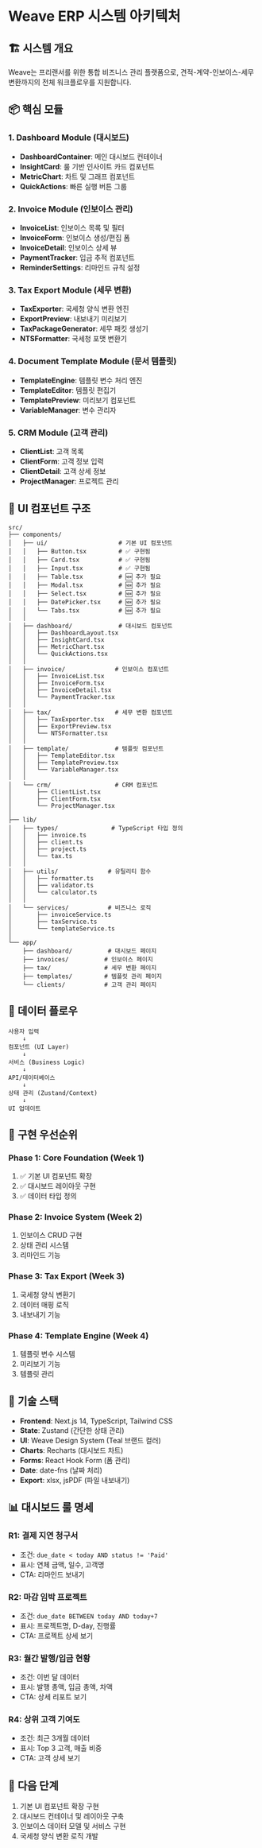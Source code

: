 # Weave ERP 시스템 아키텍처

## 🏗️ 시스템 개요

Weave는 프리랜서를 위한 통합 비즈니스 관리 플랫폼으로, 견적-계약-인보이스-세무 변환까지의 전체 워크플로우를 지원합니다.

## 📦 핵심 모듈

### 1. Dashboard Module (대시보드)
- **DashboardContainer**: 메인 대시보드 컨테이너
- **InsightCard**: 룰 기반 인사이트 카드 컴포넌트
- **MetricChart**: 차트 및 그래프 컴포넌트
- **QuickActions**: 빠른 실행 버튼 그룹

### 2. Invoice Module (인보이스 관리)
- **InvoiceList**: 인보이스 목록 및 필터
- **InvoiceForm**: 인보이스 생성/편집 폼
- **InvoiceDetail**: 인보이스 상세 뷰
- **PaymentTracker**: 입금 추적 컴포넌트
- **ReminderSettings**: 리마인드 규칙 설정

### 3. Tax Export Module (세무 변환)
- **TaxExporter**: 국세청 양식 변환 엔진
- **ExportPreview**: 내보내기 미리보기
- **TaxPackageGenerator**: 세무 패킷 생성기
- **NTSFormatter**: 국세청 포맷 변환기

### 4. Document Template Module (문서 템플릿)
- **TemplateEngine**: 템플릿 변수 처리 엔진
- **TemplateEditor**: 템플릿 편집기
- **TemplatePreview**: 미리보기 컴포넌트
- **VariableManager**: 변수 관리자

### 5. CRM Module (고객 관리)
- **ClientList**: 고객 목록
- **ClientForm**: 고객 정보 입력
- **ClientDetail**: 고객 상세 정보
- **ProjectManager**: 프로젝트 관리

## 🎨 UI 컴포넌트 구조

```
src/
├── components/
│   ├── ui/                    # 기본 UI 컴포넌트
│   │   ├── Button.tsx         # ✅ 구현됨
│   │   ├── Card.tsx           # ✅ 구현됨
│   │   ├── Input.tsx          # ✅ 구현됨
│   │   ├── Table.tsx          # 🆕 추가 필요
│   │   ├── Modal.tsx          # 🆕 추가 필요
│   │   ├── Select.tsx         # 🆕 추가 필요
│   │   ├── DatePicker.tsx     # 🆕 추가 필요
│   │   └── Tabs.tsx           # 🆕 추가 필요
│   │
│   ├── dashboard/             # 대시보드 컴포넌트
│   │   ├── DashboardLayout.tsx
│   │   ├── InsightCard.tsx
│   │   ├── MetricChart.tsx
│   │   └── QuickActions.tsx
│   │
│   ├── invoice/              # 인보이스 컴포넌트
│   │   ├── InvoiceList.tsx
│   │   ├── InvoiceForm.tsx
│   │   ├── InvoiceDetail.tsx
│   │   └── PaymentTracker.tsx
│   │
│   ├── tax/                  # 세무 변환 컴포넌트
│   │   ├── TaxExporter.tsx
│   │   ├── ExportPreview.tsx
│   │   └── NTSFormatter.tsx
│   │
│   ├── template/             # 템플릿 컴포넌트
│   │   ├── TemplateEditor.tsx
│   │   ├── TemplatePreview.tsx
│   │   └── VariableManager.tsx
│   │
│   └── crm/                  # CRM 컴포넌트
│       ├── ClientList.tsx
│       ├── ClientForm.tsx
│       └── ProjectManager.tsx
│
├── lib/
│   ├── types/               # TypeScript 타입 정의
│   │   ├── invoice.ts
│   │   ├── client.ts
│   │   ├── project.ts
│   │   └── tax.ts
│   │
│   ├── utils/              # 유틸리티 함수
│   │   ├── formatter.ts
│   │   ├── validator.ts
│   │   └── calculator.ts
│   │
│   └── services/           # 비즈니스 로직
│       ├── invoiceService.ts
│       ├── taxService.ts
│       └── templateService.ts
│
└── app/
    ├── dashboard/          # 대시보드 페이지
    ├── invoices/          # 인보이스 페이지
    ├── tax/               # 세무 변환 페이지
    ├── templates/         # 템플릿 관리 페이지
    └── clients/           # 고객 관리 페이지
```

## 🔄 데이터 플로우

```
사용자 입력
    ↓
컴포넌트 (UI Layer)
    ↓
서비스 (Business Logic)
    ↓
API/데이터베이스
    ↓
상태 관리 (Zustand/Context)
    ↓
UI 업데이트
```

## 🎯 구현 우선순위

### Phase 1: Core Foundation (Week 1)
1. ✅ 기본 UI 컴포넌트 확장
2. ✅ 대시보드 레이아웃 구현
3. ✅ 데이터 타입 정의

### Phase 2: Invoice System (Week 2)
1. 인보이스 CRUD 구현
2. 상태 관리 시스템
3. 리마인드 기능

### Phase 3: Tax Export (Week 3)
1. 국세청 양식 변환기
2. 데이터 매핑 로직
3. 내보내기 기능

### Phase 4: Template Engine (Week 4)
1. 템플릿 변수 시스템
2. 미리보기 기능
3. 템플릿 관리

## 🔧 기술 스택

- **Frontend**: Next.js 14, TypeScript, Tailwind CSS
- **State**: Zustand (간단한 상태 관리)
- **UI**: Weave Design System (Teal 브랜드 컬러)
- **Charts**: Recharts (대시보드 차트)
- **Forms**: React Hook Form (폼 관리)
- **Date**: date-fns (날짜 처리)
- **Export**: xlsx, jsPDF (파일 내보내기)

## 📊 대시보드 룰 명세

### R1: 결제 지연 청구서
- 조건: `due_date < today AND status != 'Paid'`
- 표시: 연체 금액, 일수, 고객명
- CTA: 리마인드 보내기

### R2: 마감 임박 프로젝트
- 조건: `due_date BETWEEN today AND today+7`
- 표시: 프로젝트명, D-day, 진행률
- CTA: 프로젝트 상세 보기

### R3: 월간 발행/입금 현황
- 조건: 이번 달 데이터
- 표시: 발행 총액, 입금 총액, 차액
- CTA: 상세 리포트 보기

### R4: 상위 고객 기여도
- 조건: 최근 3개월 데이터
- 표시: Top 3 고객, 매출 비중
- CTA: 고객 상세 보기

## 🚀 다음 단계

1. 기본 UI 컴포넌트 확장 구현
2. 대시보드 컨테이너 및 레이아웃 구축
3. 인보이스 데이터 모델 및 서비스 구현
4. 국세청 양식 변환 로직 개발